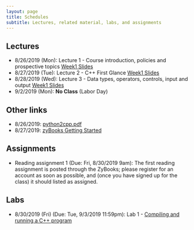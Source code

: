 ```yaml
---
layout: page
title: Schedules
subtitle: Lectures, related material, labs, and assignments
---
```

## Lectures

 * 8/26/2019 (Mon): Lecture 1 - Course introduction, policies and prospective topics [Week1 Slides][1]
 * 8/27/2019 (Tue): Lecture 2 - C++ First Glance  [Week1 Slides][1]
 * 8/28/2019 (Wed): Lecture 3 - Data types, operators, controls, input and output [Week1 Slides][1]
 * 9/2/2019 (Mon): **No Class** (Labor Day)
 
## Other links

 * 8/26/2019: [python2cpp.pdf][O1]
 * 8/27/2019: [zyBooks Getting Started][O2]

## Assignments 

 * Reading assignment 1 (Due: Fri, 8/30/2019 9am): The first reading assignment is posted through the ZyBooks; please register for an account as soon as possible, and (once you have signed up for the class) it should listed as assigned. 

## Labs

 * 8/30/2019 (Fri) (Due: Tue, 9/3/2019 11:59pm): Lab 1 - [Compiling and running a C++ program][L1]

[1]:{{site.url}}/lectures/csci2100_week1.pdf

[L1]:{{site.url}}/labs/lab1.html

[O1]:{{site.url}}/lectures/python2cpp.pdf
[O2]:https://zybooks.zendesk.com/hc/en-us/articles/360008562913-Students-Getting-started
